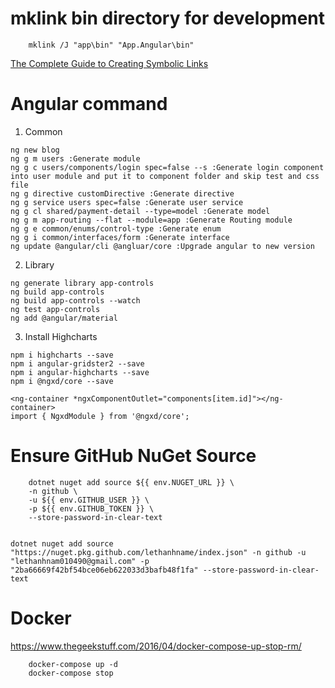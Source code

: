# mklink bin directory for development
```
    mklink /J "app\bin" "App.Angular\bin"
```
[The Complete Guide to Creating Symbolic Links](https://www.howtogeek.com/howto/16226/complete-guide-to-symbolic-links-symlinks-on-windows-or-linux/)
# Angular command
1. Common
```
ng new blog
ng g m users :Generate module
ng g c users/components/login spec=false --s :Generate login component into user module and put it to component folder and skip test and css file
ng g directive customDirective :Generate directive
ng g service users spec=false :Generate user service
ng g cl shared/payment-detail --type=model :Generate model
ng g m app-routing --flat --module=app :Generate Routing module
ng g e common/enums/control-type :Generate enum
ng g i common/interfaces/form :Generate interface
ng update @angular/cli @angluar/core :Upgrade angular to new version
```
2. Library
```
ng generate library app-controls
ng build app-controls
ng build app-controls --watch
ng test app-controls
ng add @angular/material
```

3. Install Highcharts
```
npm i highcharts --save
npm i angular-gridster2 --save
npm i angular-highcharts --save
npm i @ngxd/core --save
```

```
<ng-container *ngxComponentOutlet="components[item.id]"></ng-container>
import { NgxdModule } from '@ngxd/core';
```

# Ensure GitHub NuGet Source
```
    dotnet nuget add source ${{ env.NUGET_URL }} \
    -n github \
    -u ${{ env.GITHUB_USER }} \
    -p ${{ env.GITHUB_TOKEN }} \
    --store-password-in-clear-text


dotnet nuget add source "https://nuget.pkg.github.com/lethanhname/index.json" -n github -u "lethanhnam010490@gmail.com" -p "2ba66669f42bf54bce06eb622033d3bafb48f1fa" --store-password-in-clear-text
```
# Docker
https://www.thegeekstuff.com/2016/04/docker-compose-up-stop-rm/

```
    docker-compose up -d 
    docker-compose stop
```
